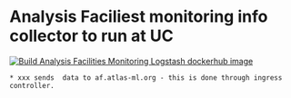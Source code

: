 # Analysis Faciliest monitoring info collector to run at UC

[![Build Analysis Facilities Monitoring Logstash dockerhub image](https://github.com/ATLAS-Analytics/uc_ls_collectors/actions/workflows/AF.yaml/badge.svg?branch=af)](https://github.com/ATLAS-Analytics/uc_ls_collectors/actions/workflows/AF.yaml)

    * xxx sends  data to af.atlas-ml.org - this is done through ingress controller.

